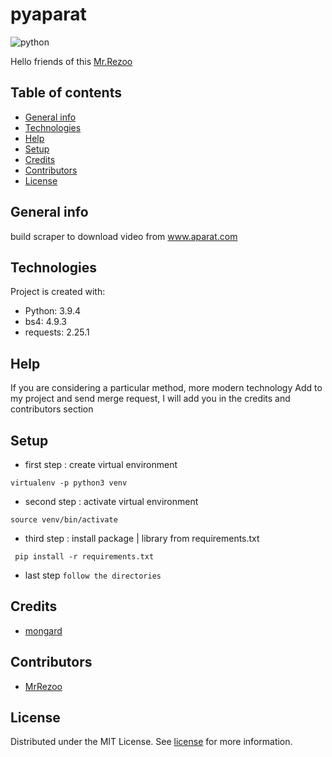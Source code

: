 # pyaparat

![python](assets/rabbitmq-beginners-updated.png)

Hello friends of this [Mr.Rezoo](https://www.linkedin.com/in/reza-mobaraki/)

## Table of contents

* [General info](#General-info)
* [Technologies](#Technologies)
* [Help](#Help)
* [Setup](#Setup)
* [Credits](#credits)
* [Contributors](#Contributors)
* [License](#license)

## General info

build scraper to download video from www.aparat.com

## Technologies

Project is created with:

* Python: 3.9.4
* bs4: 4.9.3
* requests: 2.25.1


## Help

If you are considering a particular method, more modern technology Add to my
project and send merge request, I will add you in the credits and contributors
section

## Setup

* first step : create virtual environment

```shell
virtualenv -p python3 venv 
```

* second step : activate virtual environment

```shell
source venv/bin/activate  
```

* third step : install package | library from requirements.txt

```shell
 pip install -r requirements.txt
```
* last step `follow the directories`

## Credits

* [mongard](https://www.mongard.ir/courses/pyaparat/)

## Contributors

* [MrRezoo](https://github.com/MrRezoo)

## License

Distributed under the MIT License. See [license](LICENSE) for more information.
